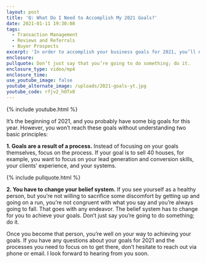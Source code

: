 ```yaml
---
layout: post
title: 'Q: What Do I Need to Accomplish My 2021 Goals?'
date: 2021-01-11 19:30:08
tags:
  - Transaction Management
  - Reviews and Referrals
  - Buyer Prospects
excerpt: 'In order to accomplish your business goals for 2021, you’ll need two things.'
enclosure:
pullquote: Don’t just say that you’re going to do something; do it.
enclosure_type: video/mp4
enclosure_time:
use_youtube_image: false
youtube_alternate_image: /uploads/2021-goals-yt.jpg
youtube_code: rfjv2_hOTx0
---
```


{% include youtube.html %}

It’s the beginning of 2021, and you probably have some big goals for this year. However, you won’t reach these goals without understanding two basic principles:

**1\. Goals are a result of a process.** Instead of focusing on your goals themselves, focus on the process. If your goal is to sell 40 houses, for example, you want to focus on your lead generation and conversion skills, your clients’ experience, and your systems.

{% include pullquote.html %}

**2\. You have to change your belief system.** If you see yourself as a healthy person, but you’re not willing to sacrifice some discomfort by getting up and going on a run, you’re not congruent with what you say and you’re always going to fall. That goes with any endeavor. The belief system has to change for you to achieve your goals. Don’t just say you’re going to do something; do it.

Once you become that person, you’re well on your way to achieving your goals. If you have any questions about your goals for 2021 and the processes you need to focus on to get there, don’t hesitate to reach out via phone or email. I look forward to hearing from you soon.
